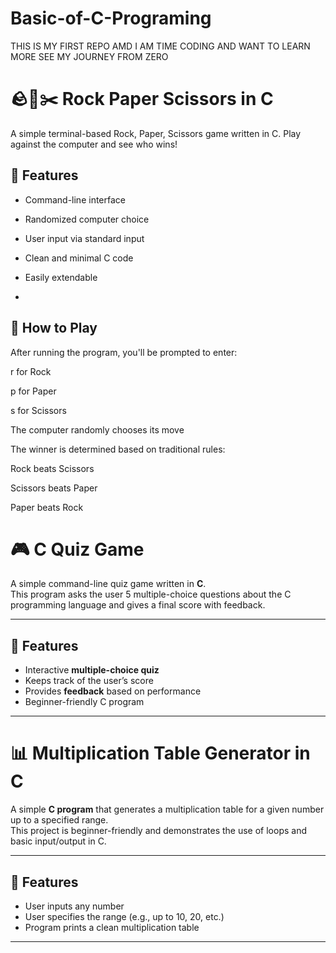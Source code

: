 # Basic-of-C-Programing
THIS IS MY FIRST REPO AMD I AM TIME CODING AND WANT TO LEARN MORE SEE MY JOURNEY FROM ZERO

# 🪨📄✂️ Rock Paper Scissors in C

A simple terminal-based Rock, Paper, Scissors game written in C. Play against the computer and see who wins!

## 📌 Features

- Command-line interface
- Randomized computer choice
- User input via standard input
- Clean and minimal C code
- Easily extendable

- 
## 🧠 How to Play
After running the program, you'll be prompted to enter:

r for Rock

p for Paper

s for Scissors

The computer randomly chooses its move

The winner is determined based on traditional rules:

Rock beats Scissors

Scissors beats Paper

Paper beats Rock


# 🎮 C Quiz Game

A simple command-line quiz game written in **C**.  
This program asks the user 5 multiple-choice questions about the C programming language and gives a final score with feedback.

---

## 📌 Features
- Interactive **multiple-choice quiz**  
- Keeps track of the user’s score  
- Provides **feedback** based on performance  
- Beginner-friendly C program

---

# 📊 Multiplication Table Generator in C

A simple **C program** that generates a multiplication table for a given number up to a specified range.  
This project is beginner-friendly and demonstrates the use of loops and basic input/output in C.

---

## 📌 Features
- User inputs any number  
- User specifies the range (e.g., up to 10, 20, etc.)  
- Program prints a clean multiplication table  

---



